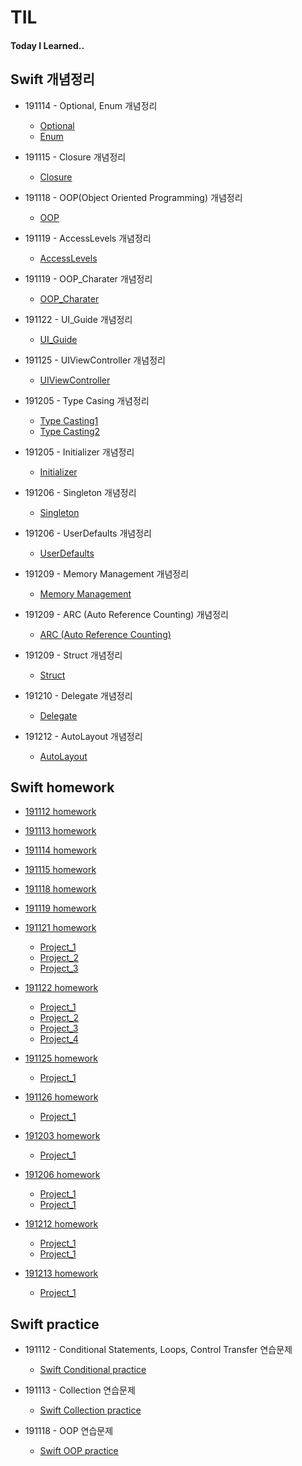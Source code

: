# TIL
#### Today I Learned..


## Swift 개념정리

- 191114 - Optional, Enum 개념정리
	- [Optional](https://github.com/demianjun/TIL/blob/master/Swift%20command/191114_optional.md)
	- [Enum](https://github.com/demianjun/TIL/blob/master/Swift%20command/191114_enumerations.md)

- 191115 - Closure 개념정리
	- [Closure](https://github.com/demianjun/TIL/blob/master/Swift%20command/191115_closure.md)

- 191118 - OOP(Object Oriented Programming) 개념정리
	- [OOP](https://github.com/demianjun/TIL/blob/master/Swift%20command/191118_OOP.md)

- 191119 - AccessLevels 개념정리
	- [AccessLevels](https://github.com/demianjun/TIL/blob/master/Swift%20command/191119_AccessLevels.md)

- 191119 - OOP_Charater 개념정리
	- [OOP_Charater](https://github.com/demianjun/TIL/blob/master/Swift%20command/191119_OOP_Charater.md)

- 191122 - UI_Guide 개념정리
	- [UI_Guide](https://github.com/demianjun/TIL/blob/master/Swift%20command/191122_UI_Guide.md)

- 191125 - UIViewController 개념정리
	- [UIViewController](https://github.com/demianjun/TIL/blob/master/Swift%20command/191125_UIViewController.md)

- 191205 - Type Casing 개념정리
	- [Type Casting1](https://velog.io/@demianjun/Type-Casting-f1k3s7lzyu)
	- [Type Casting2](https://velog.io/@demianjun/Type-Casting-2-30k3s9yawf)

- 191205 - Initializer 개념정리
	- [Initializer](https://velog.io/@demianjun/Initializer)

- 191206 - Singleton 개념정리
	- [Singleton](https://velog.io/@demianjun/Singleton-v9k3tnd604)

- 191206 - UserDefaults 개념정리
	- [UserDefaults](https://velog.io/@demianjun/UserDefaults)

- 191209 - Memory Management 개념정리
	- [Memory Management](https://velog.io/@demianjun/Memory-Management-w1k3xy10ry)

- 191209 - ARC (Auto Reference Counting) 개념정리
	- [ARC (Auto Reference Counting)](https://velog.io/@demianjun/ARC-Auto-Reference-Counting)

- 191209 - Struct 개념정리
	- [Struct](https://velog.io/@demianjun/Struct)

- 191210 - Delegate 개념정리
	- [Delegate](https://velog.io/@demianjun/Delegate-6rk3zccwlt)

- 191212 - AutoLayout 개념정리
	- [AutoLayout](https://velog.io/@demianjun/AutoLayout-e1k428bbor)
	

## Swift homework
- [191112 homework](https://github.com/demianjun/TIL/tree/master/Swift%20work/191111/codingHomework.md)

- [191113 homework](https://github.com/demianjun/TIL/tree/master/Swift%20work/191113/collection_homework.md)

- [191114 homework](https://github.com/demianjun/TIL/tree/master/Swift%20work/191114/optional_enum_homework.md)

- [191115 homework](https://github.com/demianjun/TIL/blob/master/Swift%20work/191115/closure_homework.md)

- [191118 homework](https://github.com/demianjun/TIL/blob/master/Swift%20work/191118/OOP_homework.md)


- [191119 homework](https://github.com/demianjun/TIL/blob/master/Swift%20work/191119/OOP_charac_homework.md)

- [191121 homework](https://github.com/demianjun/TIL/blob/master/Swift%20work/191121/191121_coding_homework.md)
	- [Project_1](https://github.com/demianjun/TIL/blob/master/Swift%20work/191121/191121_project_1.png)
	- [Project_2](https://github.com/demianjun/TIL/blob/master/Swift%20work/191121/191121_project_2.png)
	- [Project_3](https://github.com/demianjun/TIL/blob/master/Swift%20work/191121/191121_project_3.png)

- [191122 homework](https://github.com/demianjun/TIL/blob/master/Swift%20work/191122/191122_coding_homework.md)
	- [Project_1](https://github.com/demianjun/TIL/blob/master/Swift%20work/191122/191122_project_1/191122_project_1.png)
	- [Project_2](https://github.com/demianjun/TIL/blob/master/Swift%20work/191122/191122_project_2/191122_project_2.png)
	- [Project_3](https://github.com/demianjun/TIL/blob/master/Swift%20work/191122/191122_project_3/191122_project_3.png)
	- [Project_4](https://github.com/demianjun/TIL/blob/master/Swift%20work/191122/191122_project_4/191122_project_4.png)


- [191125 homework](https://github.com/demianjun/TIL/blob/master/Swift%20work/191125/191125_project_1/191125_project_1_homework.md)
	- [Project_1](https://github.com/demianjun/TIL/blob/master/Swift%20work/191125/191125_project_1.png)

- [191126 homework](https://github.com/demianjun/TIL/blob/master/Swift%20work/191126/191126_project_1/191126_project_1_homework.md)
	- [Project_1](https://github.com/demianjun/TIL/blob/master/Swift%20work/191126/191126_project_1.png)

- [191203 homework](https://github.com/demianjun/TIL/blob/master/Swift%20work/191203/191203_project_1/191203_project_1_homework.md)
	- [Project_1](https://github.com/demianjun/TIL/blob/master/Swift%20work/191203/191203_project_1.png)

- [191206 homework](https://github.com/demianjun/TIL/blob/master/Swift%20work/191206/191206_userDefault.md)
	- [Project_1](https://github.com/demianjun/TIL/blob/master/Swift%20work/191206/191206_userDefault0.png)
	- [Project_1](https://github.com/demianjun/TIL/blob/master/Swift%20work/191206/191206_userDefault1.png)

- [191212 homework](https://github.com/demianjun/TIL/blob/master/Swift%20work/191212/191212_AutoLayOut.md)
	- [Project_1](https://github.com/demianjun/TIL/blob/master/Swift%20work/191212/191212_AutoLayOut0.png)
	- [Project_1](https://github.com/demianjun/TIL/blob/master/Swift%20work/191212/191212_AutoLayOut1.png)

- [191213 homework](https://github.com/demianjun/TIL/blob/master/Swift%20work/191213/191213_PracticeOfLogIn.md)
	- [Project_1](https://github.com/demianjun/TIL/blob/master/Swift%20work/191213/191213_PracticeOfLogIn.png)



## Swift practice

- 191112 - Conditional Statements, Loops, Control Transfer 연습문제
	- [Swift Conditional practice](https://github.com/demianjun/TIL/blob/master/Swift%20practice/191112.md)

- 191113 - Collection 연습문제
	-  [Swift Collection practice](https://github.com/demianjun/TIL/blob/master/Swift%20practice/collection_practice.md)

- 191118 - OOP 연습문제
	-  [Swift OOP practice](https://github.com/demianjun/TIL/blob/master/Swift%20practice/OOP_practice.md)